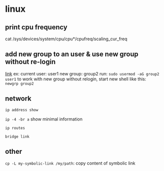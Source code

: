 # linux

## print cpu frequency
cat /sys/devices/system/cpu/cpu*/cpufreq/scaling_cur_freq

## add new group to an user & use new group without re-login

[link](https://superuser.com/a/345051)
ex:
  current user: user1
  new group: group2
  run: `sudo usermod -aG group2 user1`
  to work with new group without relogin, start new shell like this:
    `newgrp group2`

## network

`ip address show`

`ip -4 -br a` show minimal information

`ip routes`

`bridge link`

## other

`cp -L my-symbolic-link /my/path`: copy content of symbolic link


